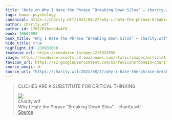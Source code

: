 ```yaml
---
title: "Note on Why I Hate the Phrase “Breaking Down Silos” – charity.wtf via charity.wtf"
tags: human-psychology
canonical: https://charity.wtf/2021/08/27/why-i-hate-the-phrase-breaking-down-silos/
author: charity.wtf
author_id: 1701201bcdbde4f0
book: 10664092
book_title: "Why I Hate the Phrase “Breaking Down Silos” – charity.wtf"
hide_title: true
highlight_id: 219931650
readwise_url: https://readwise.io/open/219931650
image: https://readwise-assets.s3.amazonaws.com/static/images/article1.be68295a7e40.png
favicon_url: https://s2.googleusercontent.com/s2/favicons?domain=charity.wtf
source_emoji: 🌐
source_url: "https://charity.wtf/2021/08/27/why-i-hate-the-phrase-breaking-down-silos/#:~:text=CLICHES%20ARE%20A,FOR%20CRITICAL%20THINKING"
---
```


> CLICHES ARE A SUBSTITUTE FOR CRITICAL THINKING
> <div class="quoteback-footer"><div class="quoteback-avatar"><img class="mini-favicon" src="https://s2.googleusercontent.com/s2/favicons?domain=charity.wtf"></div><div class="quoteback-metadata"><div class="metadata-inner"><span style="display:none">FROM:</span><div aria-label="charity.wtf" class="quoteback-author"> charity.wtf</div><div aria-label="Why I Hate the Phrase “Breaking Down Silos” – charity.wtf" class="quoteback-title"> Why I Hate the Phrase “Breaking Down Silos” – charity.wtf</div></div></div><div class="quoteback-backlink"><a target="_blank" aria-label="go to the full text of this quotation" rel="noopener" href="https://charity.wtf/2021/08/27/why-i-hate-the-phrase-breaking-down-silos/#:~:text=CLICHES%20ARE%20A,FOR%20CRITICAL%20THINKING" class="quoteback-arrow"> Source</a></div></div>